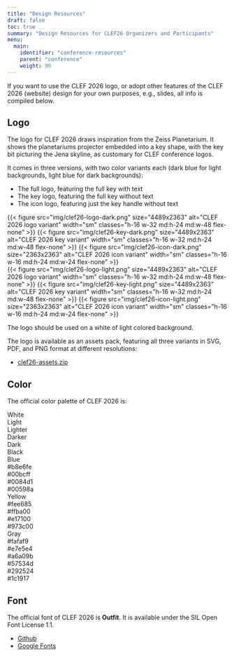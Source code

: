 ```yaml
---
title: "Design Resources"
draft: false
toc: true
summary: "Design Resources for CLEF26 Organizers and Participants"
menu:
  main:
    identifier: "conference-resources"
    parent: "conference"
    weight: 90
---
```


If you want to use the CLEF 2026 logo, or adopt other features of the CLEF 2026 (website) design for your own purposes, e.g., slides, all info is compiled below.

## Logo

The logo for CLEF 2026 draws inspiration from the Zeiss Planetarium. It shows the planetariums projector embedded into a key shape, with the key bit picturing the Jena skyline, as customary for CLEF conference logos.

It comes in three versions, with two color variants each (dark blue for light backgrounds, light blue for dark backgrounds):

- The full logo, featuring the full key with text
- The key logo, featuring the full key without text
- The icon logo, featuring just the key handle without text

<div class="flex flex-wrap gap-4 justify-around content-evenly items-top bg-stone-50 rounded-xl border-1 border-stone-200 not-prose p-4 my-2">
{{< figure src="img/clef26-logo-dark.png" size="4489x2363" alt="CLEF 2026 logo variant" width="sm" classes="h-16 w-32 md:h-24 md:w-48 flex-none" >}}
{{< figure src="img/clef26-key-dark.png" size="4489x2363" alt="CLEF 2026 key variant" width="sm" classes="h-16 w-32 md:h-24 md:w-48 flex-none" >}}
{{< figure src="img/clef26-icon-dark.png" size="2363x2363" alt="CLEF 2026 icon variant" width="sm" classes="h-16 w-16 md:h-24 md:w-24 flex-none" >}}
</div>

<div class="flex flex-wrap gap-4 justify-around content-evenly items-top bg-stone-900 rounded-xl border-1 border-stone-200 not-prose p-4 my-2">
{{< figure src="img/clef26-logo-light.png" size="4489x2363" alt="CLEF 2026 logo variant" width="sm" classes="h-16 w-32 md:h-24 md:w-48 flex-none" >}}
{{< figure src="img/clef26-key-light.png" size="4489x2363" alt="CLEF 2026 key variant" width="sm" classes="h-16 w-32 md:h-24 md:w-48 flex-none" >}}
{{< figure src="img/clef26-icon-light.png" size="2363x2363" alt="CLEF 2026 icon variant" width="sm" classes="h-16 w-16 md:h-24 md:w-24 flex-none" >}}
</div>

The logo should be used on a white of light colored background.

The logo is available as an assets pack, featuring all three variants in SVG, PDF, and PNG format at different resolutions:
- [clef26-assets.zip](./clef26-assets.zip)


## Color

The official color palette of CLEF 2026 is: 
<div class="grid grid-cols-7 grid-rows-4 gap-2 md:gap-4 *:rounded-lg *:text-xs *:md:text-sm *:text-center *:px-1 *:py-2 *:md:px-2 *:rounded-lg">
  <div class="col-span-1 col-start-2 font-bold">White</div>
  <div class="col-span-1 col-start-3 font-bold">Light</div>
  <div class="col-span-1 col-start-4 font-bold">Lighter</div>
  <div class="col-span-1 col-start-5 font-bold">Darker</div>
  <div class="col-span-1 col-start-6 font-bold">Dark</div>
  <div class="col-span-1 col-start-7 font-bold">Black</div>

  <div class="col-span-1 col-start-1 font-bold">Blue</div>
  <div class="col-span-1 col-start-3 bg-sky-200 text-sky-800">#b8e6fe</div>
  <div class="col-span-1 col-start-4 bg-sky-400 text-sky-800">#00bcff</div>
  <div class="col-span-1 col-start-5 bg-sky-600 text-sky-200">#0084d1</div>
  <div class="col-span-1 col-start-6 bg-sky-800 text-sky-200">#00598a</div>
  
  <div class="col-span-1 col-start-1 font-bold">Yellow</div>
  <div class="col-span-1 col-start-3 bg-amber-200 text-amber-800">#fee685</div>
  <div class="col-span-1 col-start-4 bg-amber-400 text-amber-800">#ffba00</div>
  <div class="col-span-1 col-start-5 bg-amber-600 text-amber-200">#e17100</div>
  <div class="col-span-1 col-start-6 bg-amber-800 text-amber-200">#973c00</div>
  
  <div class="col-span-1 col-start-1 font-bold">Gray</div>
  <div class="col-span-1 col-start-2 bg-stone-50  text-stone-900">#fafaf9</div>
  <div class="col-span-1 col-start-3 bg-stone-200 text-stone-900">#e7e5e4</div>
  <div class="col-span-1 col-start-4 bg-stone-400 text-stone-900">#a6a09b</div>
  <div class="col-span-1 col-start-5 bg-stone-600 text-stone-50 ">#57534d</div>
  <div class="col-span-1 col-start-6 bg-stone-800 text-stone-50 ">#292524</div>
  <div class="col-span-1 col-start-7 bg-stone-900 text-stone-50 ">#1c1917</div>
</div>

## Font

The official font of CLEF 2026 is **Outfit**. It is available under the SIL Open Font License 1.1.

- [Github](https://github.com/Outfitio/Outfit-Fonts)
- [Google Fonts](https://fonts.google.com/specimen/Outfit/about)

